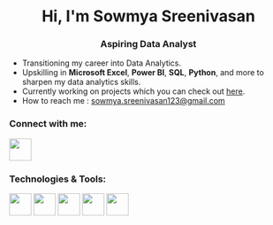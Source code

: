<h1 align="center">Hi, I'm Sowmya Sreenivasan</h1>
<h3 align="center">Aspiring Data Analyst</h3>


- Transitioning my career into Data Analytics.
- Upskilling in **Microsoft Excel**, **Power BI**, **SQL**, **Python**, and more to sharpen my data analytics skills.
- Currently working on projects which you can check out [here](https://github.com/sowmisow25).
- How to reach me : sowmya.sreenivasan123@gmail.com


### Connect with me:
<a href="https://www.linkedin.com/in/sowmya-sreenivasan" target="_blank">
  <img src="https://github.com/user-attachments/assets/c61a63e9-88fb-49dc-99e7-c42052ab4777" width="40" />
</a>


### Technologies & Tools:
<img src="https://github.com/user-attachments/assets/cad7de15-505b-41b1-b51f-ddb110e768ec" width="40" />    
<img src="https://github.com/user-attachments/assets/e8f839e5-fb95-465a-9449-1d1f37d54080" width="40" />
<img src="https://github.com/user-attachments/assets/26a8c5be-3a84-4c0f-8220-3983627a754a" width="40" />
<img src="https://github.com/user-attachments/assets/a297c403-06ff-48f4-91d5-fbc8bd070531" width="40" />
<img src="https://github.com/user-attachments/assets/f7fc9fa2-6d75-4868-a42b-22dd9f125690" width="40" />
